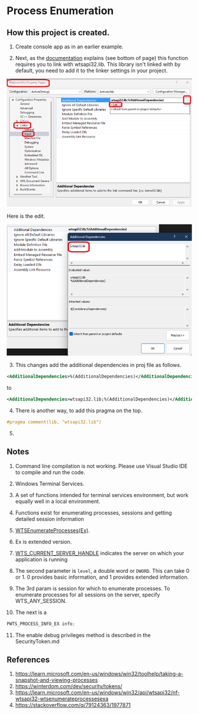 # Process Enumeration

## How this project is created.
1. Create console app as in an earlier example.

2. Next, as the [documentation](https://learn.microsoft.com/en-us/windows/win32/api/wtsapi32/nf-wtsapi32-wtsenumerateprocessesexa) explains (see bottom of page) this function requires you to link with wtsapi32.lib. This library isn't linked with by default, you need to add it to the linker settings in your project.

![Props linker](Images/50_50_Props_Linker_Input.png)

Here is the edit.

![Props linker](Images/51_50_Props_Linker_Input_Edit.png)

3. This changes add the additional dependencies in proj file as follows.

```xml
<AdditionalDependencies>%(AdditionalDependencies)</AdditionalDependencies>
```

to 

```xml
<AdditionalDependencies>wtsapi32.lib;%(AdditionalDependencies)</AdditionalDependencies>
```

4. There is another way, to add this pragma on the top.

```cpp
#pragma comment(lib, "wtsapi32.lib")
```

5. 

## Notes

1. Command line compilation is not working. Please use Visual Studio IDE to compile and run the code.

2. Windows Terminal Services.
3. A set of functions intended for terminal services environment, but work equally well in a local environment.
4. Functions exist for enumerating processes, sessions and getting detailed session information
5. [WTSEnumerateProcesses(Ex)](https://learn.microsoft.com/en-us/windows/win32/api/wtsapi32/nf-wtsapi32-wtsenumerateprocessesexa). 
6. Ex is extended version.

7. [WTS_CURRENT_SERVER_HANDLE](https://learn.microsoft.com/en-us/windows/win32/api/wtsapi32/nf-wtsapi32-wtsenumerateprocessesexw#parameters) indicates the server on which your application is running

8. The second parameter is `level`, a double word or `DWORD`. This can take 0 or 1. 0 provides basic information, and 1 provides extended information. 

9. The 3rd param is session for which to enumerate processes. To enumerate processes for all sessions on the server, specify WTS_ANY_SESSION.

10. The next is a
```cpp
PWTS_PROCESS_INFO_EX info;
```

11. The enable debug privileges method is described in the SecurityToken.md

## References
1. https://learn.microsoft.com/en-us/windows/win32/toolhelp/taking-a-snapshot-and-viewing-processes
2. https://winterdom.com/dev/security/tokens/
3. https://learn.microsoft.com/en-us/windows/win32/api/wtsapi32/nf-wtsapi32-wtsenumerateprocessesexa
4. https://stackoverflow.com/q/79124363/1977871



